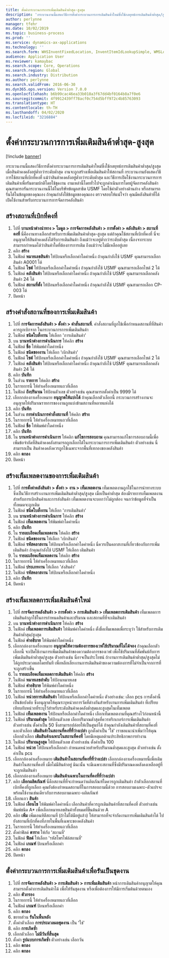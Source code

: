 ```yaml
---
title: ตั้งค่ากระบวนการการเพิ่มเติมสินค้าต่ำสุด-สูงสุด
description: 'กระบวนงานนี้แสดงวิธีการตั้งค่ากระบวนการการเติมสินค้าใหม่ซึ่งใช้กลยุทธ์การเติมสินค้าต่ำสุด/สูงสุด '
author: perlynne
manager: tfehr
ms.date: 10/02/2019
ms.topic: business-process
ms.prod: ''
ms.service: dynamics-ax-applications
ms.technology: ''
ms.search.form: WHSInventFixedLocation, InventItemIdLookupSimple, WMSLocationIdLookup, WHSLocDirTable, InventLocationIdLookup, SysQueryForm, WHSWorkTemplateTable, WHSReplenishmentTemplates, UnitOfMeasureLookup, SysQueryTableLookUp, SysQueryFieldLookUp, SysRecurrence
audience: Application User
ms.reviewer: kamaybac
ms.search.scope: Core, Operations
ms.search.region: Global
ms.search.industry: Distribution
ms.author: perlynne
ms.search.validFrom: 2016-06-30
ms.dyn365.ops.version: Version 7.0.0
ms.openlocfilehash: b6b99cac46ea33b018a3f67dd4bf0164b8a7f0e6
ms.sourcegitcommit: 4f9912439ff78acf0c754d5bff972c4b85763093
ms.translationtype: HT
ms.contentlocale: th-TH
ms.lasthandoff: 04/02/2020
ms.locfileid: "3216884"
---
```

# <a name="set-up-a-min-max-replenishment-process"></a>ตั้งค่ากระบวนการการเพิ่มเติมสินค้าต่ำสุด-สูงสุด

[!include [banner](../../includes/banner.md)]

กระบวนงานนี้แสดงวิธีการตั้งค่ากระบวนการการเติมสินค้าใหม่ซึ่งใช้กลยุทธ์การเติมสินค้าต่ำสุด/สูงสุด  เมื่อสินค้าคงคลังอยู่ต่ำกว่าระดับต่ำสุด งานจะถูกสร้างเพื่อเติมสินค้าให้สถานที่ กระบวนงานยังแสดงวิธีการใช้สถานที่เบิกที่คงที่ แม้ว่าสินค้าคงคลังอยู่ต่ำกว่าระดับต่ำสุด และวิธีการเปิดใช้งานกระบวนการการเติมสินค้าเพื่อรันตามปกติโดยใช้ชุดงาน งานเหล่านี้โดยทั่วไปจะถูกดำเนินการโดยผู้จัดการคลังสินค้า คุณสามารถรันกระบวนงานนี้ได้ในบริษัทข้อมูลสาธิต USMF โดยใช้ค่าตัวอย่างด้านล่าง หรือสามารถรันได้ในข้อมูลของคุณเอง ถ้าคุณกำลังใช้ข้อมูลของคุณเอง ตรวจสอบให้แน่ใจว่า คุณมีคลังสินค้าที่ได้เปิดใช้งานสำหรับกระบวนการการจัดการคลังสินค้า


## <a name="create-a-fixed-picking-location"></a>สร้างสถานที่เบิกที่คงที่
1. ไปที่ **บานหน้าต่างนำทาง > โมดูล > การจัดการคลังสินค้า > การตั้งค่า > คลังสินค้า > สถานที่คงที่** นี่คืองานทางเลือกสำหรับการเพิ่มเติมสินค้าต่ำสุด-สูงสุด แต่ถ้าคุณใช้สถานที่เบิกที่คงที่ นี่จะอนุญาตให้สินค้าคงคลังได้รับการเติมสินค้า ถึงแม้ว่าจะอยู่ต่ำกว่าระดับต่ำสุด เนื่องจากระบบสามารถกำหนดได้ว่าสินค้าใดที่ต้องการการเติม ถึงแม้ว่าจะไม่มีเหลืออยู่เลย
2. คลิก **สร้าง**
3. ในฟิลด์ **หมายเลขสินค้า** ให้ป้อนหรือเลือกค่าใดค่าหนึ่ง ถ้าคุณกำลังใช้ USMF คุณสามารถเลือกสินค้า A0001 ได้  
4. ในฟิลด์ **ไซต์** ให้ป้อนหรือเลือกค่าใดค่าหนึ่ง ถ้าคุณกำลังใช้ USMF คุณสามารถเลือกไซต์ 2 ได้  
5. ในฟิลด์ **คลังสินค้า** ให้ป้อนหรือเลือกค่าใดค่าหนึ่ง ถ้าคุณกำลังใช้ USMF คุณสามารถเลือกคลังสินค้า 24 ได้  
6. ในฟิลด์ **สถานที่ตั้ง** ให้ป้อนหรือเลือกค่าใดค่าหนึ่ง ถ้าคุณกำลังใช้ USMF คุณสามารถเลือก CP-003 ได้  
7. ปิดหน้า

## <a name="create-a-replenishment-location-directive"></a>สร้างคำสั่งสถานที่ของการเพิ่มเติมสินค้า
1. ไปที่ **การจัดการคลังสินค้า > ตั้งค่า > คำสั่นสถานที่**. คำสั่งสถานที่ถูกใช้เพื่อกำหนดสถานที่ที่สินค้าควรถูกเบิกจาก ในกระบวนการการเพิ่มเติมสินค้า
2. ในฟิลด์ **ชนิดใบสั่งงาน** ให้เลือก 'การเติมสินค้า'
3. บน **บานหน้าต่างการดำเนินการ** ให้คลิก **สร้าง**
4. ในฟิลด์ **ชื่อ** ให้พิมพ์ค่าใดค่าหนึ่ง
5. ในฟิลด์ **ชนิดของงาน** ให้เลือก 'เบิกสินค้า'
6. ในฟิลด์ **ไซต์** ให้ป้อนหรือเลือกค่าใดค่าหนึ่ง ถ้าคุณกำลังใช้ USMF คุณสามารถเลือกไซต์ 2 ได้  
7. ในฟิลด์ **คลังสินค้า** ให้ป้อนหรือเลือกค่าใดค่าหนึ่ง ถ้าคุณกำลังใช้ USMF คุณสามารถเลือกคลังสินค้า 24 ได้  
8. คลิก **บันทึก**
9. ในส่วน **รายการ** ให้คลิก **สร้าง**
10. ในรายการนี้ ให้ทำเครื่องหมายแถวที่เลือก
11. ในฟิลด์ **ถึงปริมาณ** ให้ป้อนตัวเลข ตัวอย่างเช่น คุณสามารถตั้งค่าเป็น 9999 ได้  
12. เลือกกล่องกาเครื่องหมาย **อนุญาตให้แบ่งได้** ถ้าคุณเลือกตัวเลือกนี้ กระบวนการสร้างงานจะอนุญาตให้ปริมาณรายการของงานถูกแบ่งข้ามสถานที่หลายแห่งได้  
13. คลิก **บันทึก**
14. ในส่วน **การดำเนินการคำสั่งสถานที่** ให้คลิก **สร้าง**
15. ในรายการนี้ ให้ทำเครื่องหมายแถวที่เลือก
16. ในฟิลด์ **ชื่อ** ให้พิมพ์ค่าใดค่าหนึ่ง
17. คลิก **บันทึก**
18. ใน **บานหน้าต่างการดำเนินการ** ให้คลิก **แก้ไขการสอบถาม** คุณสามารถแก้ไขการสอบถามนี้เพื่อเพิ่มข้อจำกัดที่สินค้าคงคลังสามารถถูกเลือกได้ในกระบวนการการเพิ่มเติมสินค้า  ตัวอย่างเช่น นี่สามารถเป็น สินค้าคงคลังควรถูกใช้เฉพาะจากพื้นที่เทกองของคลังสินค้า
19. คลิก **ตกลง**
20. ปิดหน้า

## <a name="create-a-replenishment-work-template"></a>สร้างเท็มเพลตงานของการเพิ่มเติมสินค้า
1. ไปที่ **การตั้งค่าคลังสินค้า > ตั้งค่า > งาน > เท็มเพลตงาน** เท็มเพลตงานถูกใช้ในการนำทางระบบซึ่งเป็นวิธีการสร้างงานการเพิ่มเติมสินค้าต่ำสุด/สูงสุด  เมื่อเป็นค่าต่ำสุด ต้องมีรายการเท็มเพลตงานสำหรับการเบิกสินค้าและการส่งสินค้า เท็มเพลตงานจะบอกว่าไม่ถูกต้อง จนกว่าข้อมูลที่จำเป็นทั้งหมดจะถูกเติม 
2. ในฟิลด์ **ชนิดใบสั่งงาน** ให้เลือก 'การเติมสินค้า'
3. บน **บานหน้าต่างการดำเนินการ** ให้คลิก **สร้าง**
4. ในฟิลด์ **เท็มเพลตงาน** ให้พิมพ์ค่าใดค่าหนึ่ง
5. คลิก **บันทึก**
6. ใน **รายละเอียดเท็มเพลตงาน** ให้คลิก **สร้าง**
7. ในฟิลด์ **ชนิดของงาน** ให้เลือก 'เบิกสินค้า'
8. ในฟิลด์ **รหัสคลาสงาน** ให้ป้อนหรือเลือกค่าใดค่าหนึ่ง นี่ควรเป็นคลาสงานที่เกี่ยวข้องกับการเพิ่มเติมสินค้า  ถ้าคุณกำลังใช้ USMF ให้เลือก เติมสินค้า  
9. ใน **รายละเอียดเท็มเพลตงาน** ให้คลิก **สร้าง**
10. ในรายการนี้ ให้ทำเครื่องหมายแถวที่เลือก
11. ในฟิลด์ **ประเภทงาน** ให้เลือก 'ส่งสินค้า'
12. ในฟิลด์ **รหัสคลาสงาน** ให้ป้อนหรือเลือกค่าใดค่าหนึ่ง
13. คลิก **บันทึก**
14. ปิดหน้า

## <a name="create-a-new-replenishment-template"></a>สร้างเท็มเพลตการเพิ่มเติมสินค้าใหม่
1. ไปที่ **การจัดการคลังสินค้า > การตั้งค่า > การเติมสินค้า > เท็มเพลตการเติมสินค้า** เท็มเพลตการเติมสินค้าถูกใช้ในการกำหนดสินค้าและปริมาณ และสถานที่ที่จะเติมสินค้า
2. บน **บานหน้าต่างการดำเนินการ** ให้คลิก **สร้าง**
3. ในฟิลด์ **เท็มเพลตการเติมสินค้า** ให้พิมพ์ค่าใดค่าหนึ่ง ตั้งชื่อเท็มเพลตเพื่อระบุว่า ใช้สำหรับการเติมสินค้าต่ำสุด/สูงสุด  
4. ในฟิลด์ **คำอธิบาย** ให้พิมพ์ค่าใดค่าหนึ่ง
5. เลือกกล่องกาเครื่องหมาย **อนุญาตให้ความต้องการของเวฟใช้ปริมาณที่ไม่ได้จอง** ถ้าคุณเลือกตัวเลือกนี้ จะเปิดใช้งานการเพิ่มเติมสินค้าของความต้องการของเวฟ เพื่อใช้ปริมาณที่สัมพันธ์กับการเพิ่มเติมสินค้าต่ำสุด/สูงสุด ตัวอย่างเช่น นี่อาจเป็นประโยชน์ ถ้างานการเติมสินค้าต่ำสุด/สูงสุดไม่ได้ถูกประมวลผลโดยทันที เพื่อหลีกเลี่ยงงานการเติมสินค้าของความต้องการที่ไม่จำเป็นจากการที่จะถูกสร้างขึ้น
6. ใน **รายละเอียดเท็มเพลตการเติมสินค้า** ให้คลิก **สร้าง**
7. ในฟิลด์ **หมายเลขลำดับ** ให้ป้อนหมายเลข
8. ในฟิลด์ **คำอธิบาย** ให้พิมพ์ค่าใดค่าหนึ่ง
9. ในรายการนี้ ให้ทำเครื่องหมายแถวที่เลือก
10. ในฟิลด์ **หน่วยการเติมสินค้า** ให้ป้อนหรือเลือกค่าใดค่าหนึ่ง ตัวอย่างเช่น: เลือก pcs การตั้งค่านี้เป็นข้อบังคับ ซึ่งอนุญาตให้คุณระบุหน่วยการวัดที่ต่างกันสำหรับงานการเพิ่มเติมสินค้า ที่เปรียบเทียบกับหน่วยที่ระบุไว้สำหรับระดับสินค้าคงคลังต่ำสุดและสูงสุดในเท็มเพลต
11. ในฟิลด์ **เท็มเพลตงาน** ให้ป้อนหรือเลือกค่าใดค่าหนึ่ง เลือกเท็มเพลตงานที่คุณสร้างไว้ก่อนหน้านี้  
12. ในฟิลด์ **ปริมาณต่ำสุด** ให้ป้อนตัวเลข เลือกปริมาณต่ำสุดที่ควรทริกเกอร์การเพิ่มเติมสินค้า  ตัวอย่างเช่น ตั้งค่าเป็น 50 ซึ่งสามารถปล่อยให้เป็นศูนย์ได้ ถ้าคุณกำลังเติมสินค้าที่สถานที่คงที่ และตัวเลือก **เติมสินค้าในสถานที่คงที่ที่ว่างเปล่า** ถูกตั้งค่าเป็น 'ใช่' เราขอแนะนำเพิ่มว่าให้คุณเลือกตัวเลือก **เติมสินค้าเฉพาะในสถานที่คงที่** โดยมีเหตุผลด้านประสิทธิภาพการทำงาน
13. ในฟิลด์ **ปริมาณสูงสุด** ให้ป้อนตัวเลข ตัวอย่างเช่น ตั้งค่าเป็น 100  
14. ในฟิลด์ **หน่วย** ให้ป้อนหรือเลือกค่า กำหนดหน่วยสำหรับปริมาณต่ำสุดและสูงสุด  ตัวอย่างเช่น ตั้งค่าเป็น pcs  
15. เลือกกล้องค่าเครื่องหมาย **เติมสินค้าในสถานที่คงที่ที่ว่างเปล่า** เลือกกล่องกาเครื่องหมายนี้เพื่อเติมสินค้าในสถานที่คงที่ เมื่อไม่มีสินค้าอยู่  มิฉะนั้น จะมีเฉพาะสถานที่ซึ่งมีปริมาณคงคลังคงเหลืออยู่ที่จะถูกเติมสินค้า
16. เลือกกล่องกาเครื่องหมาย **เติมสินค้าเฉพาะในถานที่คงที่ที่ว่างเปล่า**
17. คลิก **เลือกผลิตภัณฑ์** นี่คือสถานที่ที่จะกำหนดว่าผลิตภัณฑ์ใดควรถูกเติมสินค้า  ถ้าตัวเลือกสถานที่เบิกที่คงที่ถูกเลือก คุณยังต้องกำหนดสถานที่ในการสอบถามนี้ด้วย การสอบถามเฉพาะ-ตัวแปรจะพร้อมใช้งานเช่นเดียวกับการสอบถามเฉพาะ-ผลิตภัณฑ์
18. เลือกแถว **สินค้า**
19. ในฟิลด์ **เงื่อนไข** ให้พิมพ์ค่าใดค่าหนึ่ง เลือกสินค้าที่ควรถูกเติมสินค้าที่สถานที่คงที่  ตัวอย่างเช่น พิมพ์ชนิด A* เพื่อเลือกหมายเลขสินค้าทั้งหมดที่ขึ้นต้นด้วย A
20. คลิก **เพิ่ม** เพิ่มเอนทิตีสถานที่ (ถ้าไม่ได้มีอยู่แล้ว) ให้สามารถที่จะจำกัดงานการเพิ่มเติมสินค้าได้ ไปยังสถานที่เบิกที่คงที่ภายในพื้นที่เฉพาะของคลังสินค้า
21. ในรายการนี้ ให้ทำเครื่องหมายแถวที่เลือก
22. ตั้งค่าฟิลด์ **ตาราง** ให้กับ 'สถานที่'
23. ในฟิลด์ **ฟิลด์** ให้เลือก 'รหัสโพรไฟล์สถานที่'
24. ในฟิลด์ **เกณฑ์** ป้อนหรือเลือกค่า
25. คลิก **ตกลง**
26. ปิดหน้า

## <a name="set-the-replenishment-process-to-run-as-a-batch-job"></a>ตั้งค่ากระบวนการการเพิ่มเติมสินค้าเพื่อรันเป็นชุดงาน
1. ไปที่ **การจัดการคลังสินค้า > การเติมสินค้า > การเพิ่มเติมสินค้า** หน้าการเติมสินค้าอนุญาตให้คุณสามารถตั้งค่าการเติมสินค้าได้ เพื่อให้รันชุดงาน หรือเพื่อต้องการให้มีการเริ่มต้นด้วยตนเอง
2. คลิก **ตัวกรอง**
3. ในรายการนี้ ให้ทำเครื่องหมายแถวที่เลือก
4. ในฟิลด์ **เกณฑ์** ป้อนหรือเลือกค่า
5. คลิก **ตกลง**
6. ขยายส่วน **รันในพื้นหลัง**
7. ตั้งค่าตัวเลือก **การประมวลผลชุดงาน** เป็น 'ใช่'
8. คลิก **การเกิดซ้ำ**
9. เลือกตัวเลือก **ไม่มีวันที่สิ้นสุด**
10. ตั้งค่า **รูปแบบการเกิดซ้ำ** ตัวอย่างเช่น เลือกวัน  
11. คลิก **ตกลง**
12. คลิก **ตกลง**

